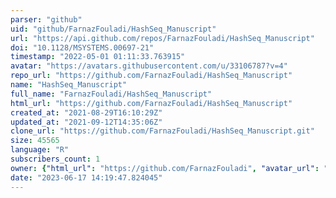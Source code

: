 ```yaml
---
parser: "github"
uid: "github/FarnazFouladi/HashSeq_Manuscript"
url: "https://api.github.com/repos/FarnazFouladi/HashSeq_Manuscript"
doi: "10.1128/MSYSTEMS.00697-21"
timestamp: "2022-05-01 01:11:33.763915"
avatar: "https://avatars.githubusercontent.com/u/33106787?v=4"
repo_url: "https://github.com/FarnazFouladi/HashSeq_Manuscript"
name: "HashSeq_Manuscript"
full_name: "FarnazFouladi/HashSeq_Manuscript"
html_url: "https://github.com/FarnazFouladi/HashSeq_Manuscript"
created_at: "2021-08-29T16:10:29Z"
updated_at: "2021-09-12T14:35:06Z"
clone_url: "https://github.com/FarnazFouladi/HashSeq_Manuscript.git"
size: 45565
language: "R"
subscribers_count: 1
owner: {"html_url": "https://github.com/FarnazFouladi", "avatar_url": "https://avatars.githubusercontent.com/u/33106787?v=4", "login": "FarnazFouladi", "type": "User"}
date: "2023-06-17 14:19:47.824045"
---
```

